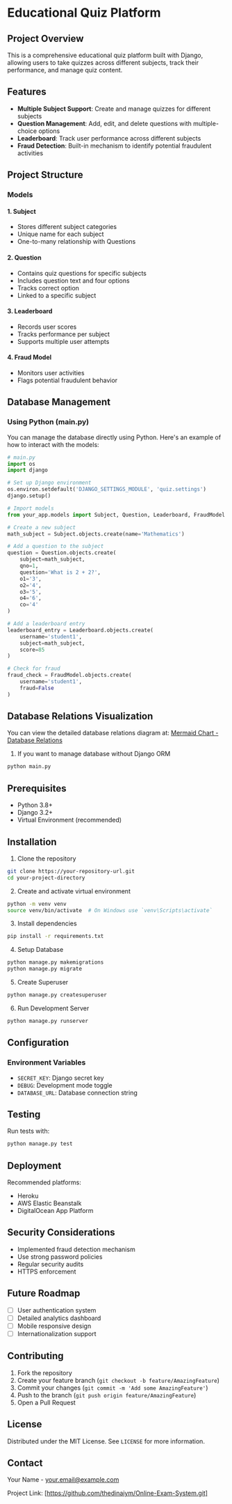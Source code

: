 # Educational Quiz Platform

## Project Overview

This is a comprehensive educational quiz platform built with Django, allowing users to take quizzes across different subjects, track their performance, and manage quiz content.

## Features

- **Multiple Subject Support**: Create and manage quizzes for different subjects
- **Question Management**: Add, edit, and delete questions with multiple-choice options
- **Leaderboard**: Track user performance across different subjects
- **Fraud Detection**: Built-in mechanism to identify potential fraudulent activities

## Project Structure

### Models

#### 1. Subject
- Stores different subject categories
- Unique name for each subject
- One-to-many relationship with Questions

#### 2. Question
- Contains quiz questions for specific subjects
- Includes question text and four options
- Tracks correct option
- Linked to a specific subject

#### 3. Leaderboard
- Records user scores
- Tracks performance per subject
- Supports multiple user attempts

#### 4. Fraud Model
- Monitors user activities
- Flags potential fraudulent behavior

## Database Management

### Using Python (main.py)

You can manage the database directly using Python. Here's an example of how to interact with the models:

```python
# main.py
import os
import django

# Set up Django environment
os.environ.setdefault('DJANGO_SETTINGS_MODULE', 'quiz.settings')
django.setup()

# Import models
from your_app.models import Subject, Question, Leaderboard, FraudModel

# Create a new subject
math_subject = Subject.objects.create(name='Mathematics')

# Add a question to the subject
question = Question.objects.create(
    subject=math_subject,
    qno=1,
    question='What is 2 + 2?',
    o1='3',
    o2='4',
    o3='5',
    o4='6',
    co='4'
)

# Add a leaderboard entry
leaderboard_entry = Leaderboard.objects.create(
    username='student1',
    subject=math_subject,
    score=85
)

# Check for fraud
fraud_check = FraudModel.objects.create(
    username='student1',
    fraud=False
)
```

## Database Relations Visualization

You can view the detailed database relations diagram at:
[Mermaid Chart - Database Relations](https://www.mermaidchart.com/app/projects/b9cf9467-618a-4992-8305-920219ecbb7c/diagrams/804cef43-9343-40ee-858a-f3c7dcee03ac/version/v0.1/edit)

1. If you want to manage database without Django ORM
```bash
python main.py
```

## Prerequisites

- Python 3.8+
- Django 3.2+
- Virtual Environment (recommended)

## Installation

1. Clone the repository
```bash
git clone https://your-repository-url.git
cd your-project-directory
```

2. Create and activate virtual environment
```bash
python -m venv venv
source venv/bin/activate  # On Windows use `venv\Scripts\activate`
```

3. Install dependencies
```bash
pip install -r requirements.txt
```

4. Setup Database
```bash
python manage.py makemigrations
python manage.py migrate
```

5. Create Superuser
```bash
python manage.py createsuperuser
```

6. Run Development Server
```bash
python manage.py runserver
```
## Configuration

### Environment Variables
- `SECRET_KEY`: Django secret key
- `DEBUG`: Development mode toggle
- `DATABASE_URL`: Database connection string

## Testing

Run tests with:
```bash
python manage.py test
```

## Deployment

Recommended platforms:
- Heroku
- AWS Elastic Beanstalk
- DigitalOcean App Platform

## Security Considerations

- Implemented fraud detection mechanism
- Use strong password policies
- Regular security audits
- HTTPS enforcement

## Future Roadmap

- [ ] User authentication system
- [ ] Detailed analytics dashboard
- [ ] Mobile responsive design
- [ ] Internationalization support

## Contributing

1. Fork the repository
2. Create your feature branch (`git checkout -b feature/AmazingFeature`)
3. Commit your changes (`git commit -m 'Add some AmazingFeature'`)
4. Push to the branch (`git push origin feature/AmazingFeature`)
5. Open a Pull Request

## License

Distributed under the MIT License. See `LICENSE` for more information.

## Contact

Your Name - your.email@example.com

Project Link: [https://github.com/thedinaiym/Online-Exam-System.git]